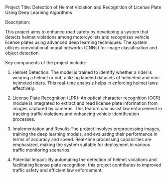 Project Title: Detection of Helmet Violation and Recognition of License Plate Using Deep Learning Algorithms

Description:

This project aims to enhance road safety by developing a system that detects helmet violations among motorcyclists and recognizes vehicle license plates using advanced deep learning techniques. The system utilizes convolutional neural networks (CNNs) for image classification and object detection.

Key components of the project include:

1. Helmet Detection: The model is trained to identify whether a rider is wearing a helmet or not, utilizing labeled datasets of helmeted and non-helmeted riders. This real-time analysis helps in enforcing helmet laws effectively.

2. License Plate Recognition (LPR): An optical character recognition (OCR) module is integrated to extract and read license plate information from images captured by cameras. This feature can assist law enforcement in tracking traffic violations and enhancing vehicle identification processes.

3. Implementation and Results:The project involves preprocessing images, training the deep learning models, and evaluating their performance in terms of accuracy and speed. Real-time processing capabilities are emphasized, making the system suitable for deployment in various traffic monitoring scenarios.

4. Potential Impact: By automating the detection of helmet violations and facilitating license plate recognition, this project contributes to improved traffic safety and efficient law enforcement.
